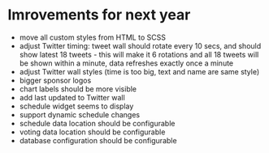 # Imrovements for next year

- move all custom styles from HTML to SCSS
- adjust Twitter timing: tweet wall should rotate every 10 secs, and should show latest 18 tweets - this will make it 6 rotations and all 18 tweets will be shown within a minute, data refreshes exactly once a minute
- adjust Twitter wall styles (time is too big, text and name are same style)
- bigger sponsor logos
- chart labels should be more visible
- add last updated to Twitter wall
- schedule widget seems to display
- support dynamic schedule changes
- schedule data location should be configurable
- voting data location should be configurable
- database configuration should be configurable

